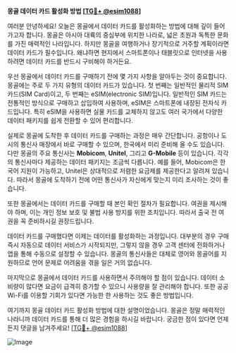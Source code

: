 **몽골 데이터 카드 활성화 방법 [[TG💪+ @esim1088](https://t.me/s/esim1088)]**

여러분 안녕하세요! 오늘은 몽골에서 데이터 카드를 활성화하는 방법에 대해 깊이 들어가고자 합니다. 몽골은 아시아 대륙의 중심부에 위치한 나라로, 넓은 초원과 독특한 문화를 가진 매력적인 나라입니다. 하지만 몽골을 여행하거나 장기적으로 거주할 계획이라면 데이터 카드가 필수입니다. 왜냐하면 현지에서 스마트폰이나 태블릿으로 인터넷을 사용하려면 데이터 카드를 반드시 구비해야 하거든요.

우선 몽골에서 데이터 카드를 구매하기 전에 몇 가지 사항을 알아두는 것이 중요합니다. 몽골에는 주로 두 가지 유형의 데이터 카드가 있습니다. 첫 번째는 일반적인 물리적 SIM 카드(SIM Card)이고, 두 번째는 eSIM(electronic SIM)입니다. 일반적인 SIM 카드는 전통적인 방식으로 구매하고 삽입하여 사용하며, eSIM은 스마트폰에 내장된 전자식 카드입니다. 특히 eSIM을 사용하면 실물 카드를 교체하지 않고도 여러 국가에서 다양한 데이터 패키지를 쉽게 전환할 수 있어 편리합니다.

실제로 몽골에 도착한 후 데이터 카드를 구매하는 과정은 매우 간단합니다. 공항이나 도시의 통신사 매장에서 바로 구매할 수 있으며, 한국에서 미리 준비해 올 수도 있습니다. 다만 몽골의 주요 통신사는 **Mobicom**, **Unitel**, 그리고 **G-Mobile** 등이 있습니다. 각각의 통신사마다 제공하는 데이터 패키지는 조금씩 다릅니다. 예를 들어, Mobicom은 한국어 지원이 가능하고, Unitel은 상대적으로 저렴한 요금제를 제공한다고 알려져 있습니다. 따라서 몽골에 도착하기 전에 어떤 통신사가 자신에게 맞는지 미리 조사하는 것이 좋습니다.

또한 몽골에서는 데이터 카드를 구매할 때 본인 확인 절차가 필요합니다. 여권을 제시해야 하며, 이는 개인 정보 보호 및 불법 사용 방지를 위한 조치입니다. 따라서 출국 전 여권을 꼭 준비하시길 권장드립니다.

데이터 카드를 구매했다면 이제는 데이터를 활성화하는 과정입니다. 대부분의 경우 구매 즉시 자동으로 데이터 서비스가 시작되지만, 그렇지 않을 경우 고객 센터에 전화하거나 앱을 통해 수동으로 설정할 수 있습니다. 몽골의 통신사들은 대체로 영어와 몽골어를 지원하므로 언어 문제로 어려움을 겪을 일은 거의 없습니다.

마지막으로 몽골에서 데이터 카드를 사용하면서 주의해야 할 점이 있습니다. 데이터 소비량이 많다면 요금이 급격히 증가할 수 있으니 사용량을 잘 관리해야 합니다. 또한 공공 Wi-Fi를 이용할 기회가 있다면 가능한 한 사용하는 것도 좋은 방법입니다.

여기까지 몽골 데이터 카드 활성화 방법에 대한 설명이었습니다. 몽골은 정말 매력적인 나라니까 데이터 카드를 통해 더 많은 경험을 하시길 바랍니다. 궁금한 점이 있다면 언제든지 댓글을 남겨주세요! [[TG💪+ @esim1088](https://t.me/s/esim1088)]

![Image](https://i.postimg.cc/Y0z9fWf4/image.png)